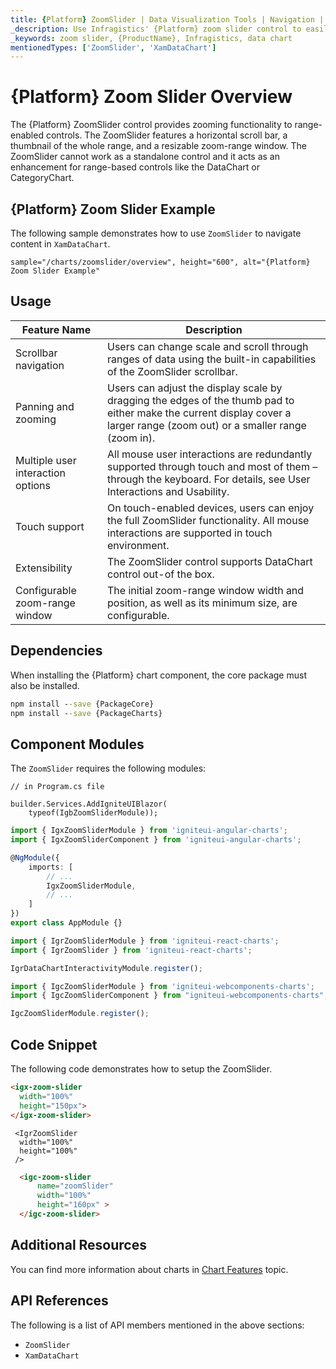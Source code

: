 ```yaml
---
title: {Platform} ZoomSlider | Data Visualization Tools | Navigation | Zooming | DataChart | Data Binding | Infragistics
_description: Use Infragistics' {Platform} zoom slider control to easily display a subset of data with two handles representing minimum and maximum values. Improve your data visualization with {ProductName} zoom slider!
_keywords: zoom slider, {ProductName}, Infragistics, data chart
mentionedTypes: ['ZoomSlider', 'XamDataChart']
---
```


# {Platform} Zoom Slider Overview

The {Platform} ZoomSlider control provides zooming functionality to range-enabled controls. The ZoomSlider features a horizontal scroll bar, a thumbnail of the whole range, and a resizable zoom-range window. The ZoomSlider cannot work as a standalone control and it acts as an enhancement for range-based controls like the DataChart or CategoryChart.

## {Platform} Zoom Slider Example

The following sample demonstrates how to use `ZoomSlider` to navigate content in `XamDataChart`.

`sample="/charts/zoomslider/overview", height="600", alt="{Platform} Zoom Slider Example"`



<div class="divider--half"></div>

## Usage

| Feature Name        | Description |
| --------------------|----------------------- |
| Scrollbar navigation       | Users can change scale and scroll through ranges of data using the built-in capabilities of the ZoomSlider scrollbar. |
| Panning and zooming       | Users can adjust the display scale by dragging the edges of the thumb pad to either make the current display cover a larger range (zoom out) or a smaller range (zoom in). |
| Multiple user interaction options       | All mouse user interactions are redundantly supported through touch and most of them – through the keyboard. For details, see User Interactions and Usability. |
| Touch support       |  On touch-enabled devices, users can enjoy the full ZoomSlider functionality. All mouse interactions are supported in touch environment. |
| Extensibility       | The ZoomSlider control supports DataChart control out-of the box. |
| Configurable zoom-range window       | The initial zoom-range window width and position, as well as its minimum size, are configurable. |


<!-- Angular, React, WebComponents -->
## Dependencies
When installing the {Platform} chart component, the core package must also be installed.

```cmd
npm install --save {PackageCore}
npm install --save {PackageCharts}
```
<!-- end: Angular, React, WebComponents -->

## Component Modules

The `ZoomSlider` requires the following modules:

```razor
// in Program.cs file

builder.Services.AddIgniteUIBlazor(
    typeof(IgbZoomSliderModule));
```

```ts
import { IgxZoomSliderModule } from 'igniteui-angular-charts';
import { IgxZoomSliderComponent } from 'igniteui-angular-charts';

@NgModule({
    imports: [
        // ...
        IgxZoomSliderModule,
        // ...
    ]
})
export class AppModule {}
```

```ts
import { IgrZoomSliderModule } from 'igniteui-react-charts';
import { IgrZoomSlider } from 'igniteui-react-charts';

IgrDataChartInteractivityModule.register();
```

```ts
import { IgcZoomSliderModule } from 'igniteui-webcomponents-charts';
import { IgcZoomSliderComponent } from "igniteui-webcomponents-charts";

IgcZoomSliderModule.register();
```

## Code Snippet
The following code demonstrates how to setup the ZoomSlider.

```html
<igx-zoom-slider
  width="100%"
  height="150px">
</igx-zoom-slider>
```

```tsx
 <IgrZoomSlider
  width="100%"
  height="100%"
 />
```


```html
  <igc-zoom-slider
      name="zoomSlider"
      width="100%"
      height="160px" >
  </igc-zoom-slider>
```
<div class="divider--half"></div>

## Additional Resources

You can find more information about charts in [Chart Features](charts/chart-features.md) topic.

## API References

The following is a list of API members mentioned in the above sections:

- `ZoomSlider`
- `XamDataChart`